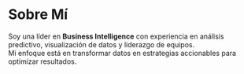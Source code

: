 # Sobre Mí  

Soy una líder en **Business Intelligence** con experiencia en análisis predictivo, visualización de datos y liderazgo de equipos.  
Mi enfoque está en transformar datos en estrategias accionables para optimizar resultados.  

